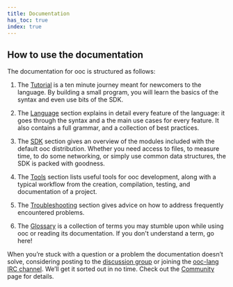 ```yaml
---
title: Documentation
has_toc: true
index: true
---
```


## How to use the documentation

The documentation for ooc is structured as follows:

  1. The [Tutorial](/docs/tutorial/) is a ten minute journey meant for
  newcomers to the language. By building a small program, you will learn the
  basics of the syntax and even use bits of the SDK.

  2. The [Language](/docs/lang/) section explains in detail every feature
  of the language: it goes through the syntax and a the main use cases for
  every feature. It also contains a full grammar, and a collection of best
  practices.

  3. The [SDK](/docs/sdk/) section gives an overview of the modules included
  with the default ooc distribution. Whether you need access to files, to
  measure time, to do some networking, or simply use common data structures,
  the SDK is packed with goodness.

  4. The [Tools](/docs/tools/) section lists useful tools for ooc development,
  along with a typical workflow from the creation, compilation, testing, and
  documentation of a project.

  5. The [Troubleshooting](/docs/kaputt/) section gives advice on how
  to address frequently encountered problems.

  6. The [Glossary](/docs/glossary/) is a collection of terms you may stumble
  upon while using ooc or reading its documentation. If you don't understand
  a term, go here!

When you’re stuck with a question or a problem the documentation doesn’t
solve, considering posting to the [discussion group][group] or joining the
[ooc-lang IRC channel][irc]. We’ll get it sorted out in no time. Check out the
[Community][community] page for details.

[group]: https://groups.google.com/group/ooc-lang
[irc]: irc://chat.freenode.net/#ooc-lang
[community]: /community/


